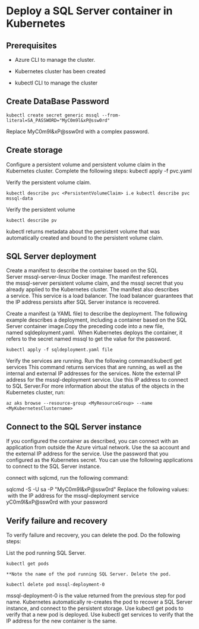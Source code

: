 # Deploy a SQL Server container in Kubernetes
		
##  Prerequisites

   * Azure CLI to manage the cluster.
		
   * Kubernetes cluster has been created
		
   * kubectl CLI to manage the cluster	      

##  Create DataBase Password

```kubectl create secret generic mssql --from-literal=SA_PASSWORD="MyC0m9l&xP@ssw0rd"```

Replace MyC0m9l&xP@ssw0rd with a complex password.

##  Create storage
  Configure a persistent volume and persistent volume claim in the Kubernetes cluster. Complete the following steps:
  kubectl apply -f pvc.yaml


Verify the persistent volume claim.

  ```kubectl describe pvc <PersistentVolumeClaim> i.e kubectl describe pvc mssql-data```

Verify the persistent volume

  ```kubectl describe pv```
    
kubectl returns metadata about the persistent volume that was automatically created and bound to the persistent volume claim.

## SQL Server deployment

Create a manifest to describe the container based on the SQL Server mssql-server-linux Docker image. The manifest references the mssql-server persistent volume claim, and the mssql secret that you already applied to the Kubernetes cluster. The manifest also describes a service. This service is a load balancer. The load balancer guarantees that the IP address persists after SQL Server instance is recovered.
	   
Create a manifest (a YAML file) to describe the deployment. The following example describes a deployment, including a container based on the SQL Server container image.Copy the preceding code into a new file, named sqldeployment.yaml.  When Kubernetes deploys the container, it refers to the secret named mssql to get the value for the password.

```kubectl apply -f sqldeployment.yaml file```
	
Verify the services are running. Run the following command:kubectl get services This command returns services that are running, as well as the internal and external IP addresses for the services. Note the external IP address for the mssql-deployment service. Use this IP address to connect to SQL Server.For more information about the status of the objects in the Kubernetes cluster, run:

```az aks browse --resource-group <MyResourceGroup> --name <MyKubernetesClustername>```

## Connect to the SQL Server instance

If you configured the container as described, you can connect with an application from outside the Azure virtual network. Use the sa account and the external IP address for the service. Use the password that you configured as the Kubernetes secret.
You can use the following applications to connect to the SQL Server instance.
		
connect with sqlcmd, run the following command:

  sqlcmd -S <External IP Address> -U sa -P "MyC0m9l&xP@ssw0rd"
		Replace the following values:
     <External IP Address> with the IP address for the mssql-deployment service  yC0m9l&xP@ssw0rd with your password
		
## Verify failure and recovery

To verify failure and recovery, you can delete the pod. Do the following steps:
        
  List the pod running SQL Server.
	 
   ```kubectl get pods```

    **Note the name of the pod running SQL Server. Delete the pod.

```kubectl delete pod mssql-deployment-0```

mssql-deployment-0 is the value returned from the previous step for pod name.
Kubernetes automatically re-creates the pod to recover a SQL Server instance, and connect to the persistent storage. Use kubectl get pods to verify that a new pod is deployed. Use kubectl get services to verify that the IP address for the new container is the same.

